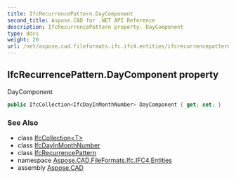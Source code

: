 ```yaml
---
title: IfcRecurrencePattern.DayComponent
second_title: Aspose.CAD for .NET API Reference
description: IfcRecurrencePattern property. DayComponent
type: docs
weight: 20
url: /net/aspose.cad.fileformats.ifc.ifc4.entities/ifcrecurrencepattern/daycomponent/
---
```

## IfcRecurrencePattern.DayComponent property

DayComponent

```csharp
public IfcCollection<IfcDayInMonthNumber> DayComponent { get; set; }
```

### See Also

* class [IfcCollection&lt;T&gt;](../../../aspose.cad.fileformats.ifc/ifccollection-1/)
* class [IfcDayInMonthNumber](../../../aspose.cad.fileformats.ifc.ifc4.types/ifcdayinmonthnumber/)
* class [IfcRecurrencePattern](../)
* namespace [Aspose.CAD.FileFormats.Ifc.IFC4.Entities](../../ifcrecurrencepattern/)
* assembly [Aspose.CAD](../../../)


